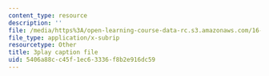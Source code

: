 ```yaml
---
content_type: resource
description: ''
file: /media/https%3A/open-learning-course-data-rc.s3.amazonaws.com/16-660j-introduction-to-lean-six-sigma-methods-january-iap-2012/5406a88cc45f1ec63336f8b2e916dc59_hQRfikgHzdg.srt
file_type: application/x-subrip
resourcetype: Other
title: 3play caption file
uid: 5406a88c-c45f-1ec6-3336-f8b2e916dc59
---
```

